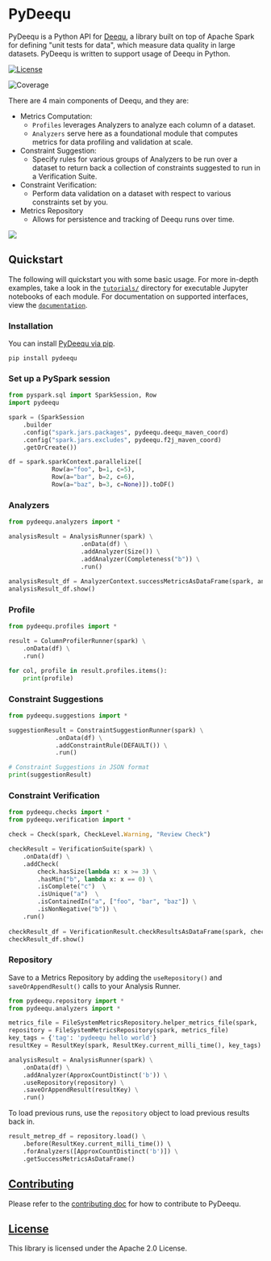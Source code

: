 # PyDeequ 

PyDeequ is a Python API for [Deequ](https://github.com/awslabs/deequ), a library built on top of Apache Spark for defining "unit tests for data", which measure data quality in large datasets. PyDeequ is written to support usage of Deequ in Python.

[![License](https://img.shields.io/badge/License-Apache%202.0-blue.svg)](https://opensource.org/licenses/Apache-2.0)

![Coverage](https://img.shields.io/badge/coverage-90%25-green)

There are 4 main components of Deequ, and they are: 
- Metrics Computation: 
    - `Profiles` leverages Analyzers to analyze each column of a dataset. 
    - `Analyzers` serve here as a foundational module that computes metrics for data profiling and validation at scale. 
- Constraint Suggestion: 
    - Specify rules for various groups of Analyzers to be run over a dataset to return back a collection of constraints suggested to run in a Verification Suite.
- Constraint Verification: 
    - Perform data validation on a dataset with respect to various constraints set by you.   
- Metrics Repository
    - Allows for persistence and tracking of Deequ runs over time. 

![](https://d2908q01vomqb2.cloudfront.net/b6692ea5df920cad691c20319a6fffd7a4a766b8/2019/05/10/DataDeequ1.png)

## Quickstart

The following will quickstart you with some basic usage. For more in-depth examples, take a look in the [`tutorials/`](tutorials/) directory for executable Jupyter notebooks of each module. For documentation on supported interfaces, view the [`documentation`](https://pydeequ.readthedocs.io/).

### Installation

You can install [PyDeequ via pip](https://pypi.org/project/pydeequ/).

```
pip install pydeequ
``` 

### Set up a PySpark session 
```python
from pyspark.sql import SparkSession, Row
import pydeequ

spark = (SparkSession
    .builder
    .config("spark.jars.packages", pydeequ.deequ_maven_coord)
    .config("spark.jars.excludes", pydeequ.f2j_maven_coord)
    .getOrCreate())

df = spark.sparkContext.parallelize([
            Row(a="foo", b=1, c=5),
            Row(a="bar", b=2, c=6),
            Row(a="baz", b=3, c=None)]).toDF()
```

### Analyzers 

```python
from pydeequ.analyzers import *

analysisResult = AnalysisRunner(spark) \
                    .onData(df) \
                    .addAnalyzer(Size()) \
                    .addAnalyzer(Completeness("b")) \
                    .run()
                    
analysisResult_df = AnalyzerContext.successMetricsAsDataFrame(spark, analysisResult)
analysisResult_df.show()
```

### Profile 

```python
from pydeequ.profiles import *

result = ColumnProfilerRunner(spark) \
    .onData(df) \
    .run()

for col, profile in result.profiles.items():
    print(profile)
```

### Constraint Suggestions 

```python
from pydeequ.suggestions import *

suggestionResult = ConstraintSuggestionRunner(spark) \
             .onData(df) \
             .addConstraintRule(DEFAULT()) \
             .run()

# Constraint Suggestions in JSON format
print(suggestionResult) 
```

### Constraint Verification 

```python
from pydeequ.checks import *
from pydeequ.verification import *

check = Check(spark, CheckLevel.Warning, "Review Check")

checkResult = VerificationSuite(spark) \
    .onData(df) \
    .addCheck(
        check.hasSize(lambda x: x >= 3) \
        .hasMin("b", lambda x: x == 0) \
        .isComplete("c")  \
        .isUnique("a")  \
        .isContainedIn("a", ["foo", "bar", "baz"]) \
        .isNonNegative("b")) \
    .run()
    
checkResult_df = VerificationResult.checkResultsAsDataFrame(spark, checkResult)
checkResult_df.show()
```

### Repository 

Save to a Metrics Repository by adding the `useRepository()` and `saveOrAppendResult()` calls to your Analysis Runner. 
```python
from pydeequ.repository import *
from pydeequ.analyzers import *

metrics_file = FileSystemMetricsRepository.helper_metrics_file(spark, 'metrics.json')
repository = FileSystemMetricsRepository(spark, metrics_file)
key_tags = {'tag': 'pydeequ hello world'}
resultKey = ResultKey(spark, ResultKey.current_milli_time(), key_tags)

analysisResult = AnalysisRunner(spark) \
    .onData(df) \
    .addAnalyzer(ApproxCountDistinct('b')) \
    .useRepository(repository) \
    .saveOrAppendResult(resultKey) \
    .run()
```

To load previous runs, use the `repository` object to load previous results back in. 

```python
result_metrep_df = repository.load() \
    .before(ResultKey.current_milli_time()) \ 
    .forAnalyzers([ApproxCountDistinct('b')]) \
    .getSuccessMetricsAsDataFrame()
```

## [Contributing](https://github.com/awslabs/python-deequ/blob/master/CONTRIBUTING.md)
Please refer to the [contributing doc](https://github.com/awslabs/python-deequ/blob/master/CONTRIBUTING.md) for how to contribute to PyDeequ. 

## [License](https://github.com/awslabs/python-deequ/blob/master/LICENSE)

This library is licensed under the Apache 2.0 License.

